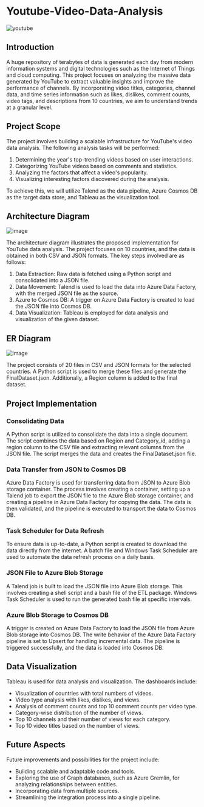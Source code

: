 # Youtube-Video-Data-Analysis

![youtube](https://github.com/Saswato/Youtube-Video-Data-Analysis/assets/67147010/a7737855-e079-4ff8-a099-abb064a4cdf3)




## Introduction

A huge repository of terabytes of data is generated each day from modern information systems and digital technologies such as the Internet of Things and cloud computing. This project focuses on analyzing the massive data generated by YouTube to extract valuable insights and improve the performance of channels. By incorporating video titles, categories, channel data, and time series information such as likes, dislikes, comment counts, video tags, and descriptions from 10 countries, we aim to understand trends at a granular level.

## Project Scope

The project involves building a scalable infrastructure for YouTube's video data analysis. The following analysis tasks will be performed:

1. Determining the year's top-trending videos based on user interactions.
2. Categorizing YouTube videos based on comments and statistics.
3. Analyzing the factors that affect a video's popularity.
4. Visualizing interesting factors discovered during the analysis.

To achieve this, we will utilize Talend as the data pipeline, Azure Cosmos DB as the target data store, and Tableau as the visualization tool.

## Architecture Diagram

![image](https://github.com/Saswato/Youtube-Video-Data-Analysis/assets/67147010/879f2e0f-4509-4dae-887a-f94f4198618b)


The architecture diagram illustrates the proposed implementation for YouTube data analysis. The project focuses on 10 countries, and the data is obtained in both CSV and JSON formats. The key steps involved are as follows:

1. Data Extraction: Raw data is fetched using a Python script and consolidated into a JSON file.
2. Data Movement: Talend is used to load the data into Azure Data Factory, with the merged JSON file as the source.
3. Azure to Cosmos DB: A trigger on Azure Data Factory is created to load the JSON file into Cosmos DB.
4. Data Visualization: Tableau is employed for data analysis and visualization of the given dataset.

## ER Diagram

![image](https://github.com/Saswato/Youtube-Video-Data-Analysis/assets/67147010/a40c892a-3504-484e-b7e4-4468b8ae4972)


The project consists of 20 files in CSV and JSON formats for the selected countries. A Python script is used to merge these files and generate the FinalDataset.json. Additionally, a Region column is added to the final dataset.

## Project Implementation

### Consolidating Data

A Python script is utilized to consolidate the data into a single document. The script combines the data based on Region and Category_id, adding a region column to the CSV file and extracting relevant columns from the JSON file. The script merges the data and creates the FinalDataset.json file.

### Data Transfer from JSON to Cosmos DB

Azure Data Factory is used for transferring data from JSON to Azure Blob storage container. The process involves creating a container, setting up a Talend job to export the JSON file to the Azure Blob storage container, and creating a pipeline in Azure Data Factory for copying the data. The data is then validated, and the pipeline is executed to transport the data to Cosmos DB.

### Task Scheduler for Data Refresh

To ensure data is up-to-date, a Python script is created to download the data directly from the internet. A batch file and Windows Task Scheduler are used to automate the data refresh process on a daily basis.

### JSON File to Azure Blob Storage

A Talend job is built to load the JSON file into Azure Blob storage. This involves creating a shell script and a bash file of the ETL package. Windows Task Scheduler is used to run the generated bash file at specific intervals.

### Azure Blob Storage to Cosmos DB

A trigger is created on Azure Data Factory to load the JSON file from Azure Blob storage into Cosmos DB. The write behavior of the Azure Data Factory pipeline is set to Upsert for handling incremental data. The pipeline is triggered successfully, and the data is loaded into Cosmos DB.

## Data Visualization

Tableau is used for data analysis and visualization. The dashboards include:

- Visualization of countries with total numbers of videos.
- Video type analysis with likes, dislikes, and views.
- Analysis of comment counts and top 10 comment counts per video type.
- Category-wise distribution of the number of views.
- Top 10 channels and their number of views for each category.
- Top 10 video titles based on the number of views.

## Future Aspects

Future improvements and possibilities for the project include:

- Building scalable and adaptable code and tools.
- Exploring the use of Graph databases, such as Azure Gremlin, for analyzing relationships between entities.
- Incorporating data from multiple sources.
- Streamlining the integration process into a single pipeline.

